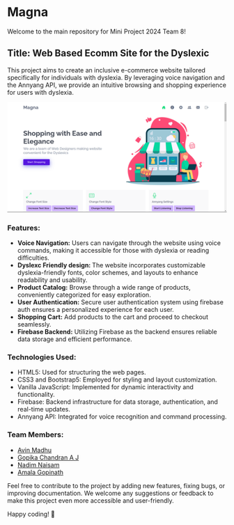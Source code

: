 # Magna
Welcome to the main repository for Mini Project 2024 Team 8!

## Title: Web Based Ecomm Site for the Dyslexic
This project aims to create an inclusive e-commerce website tailored specifically for individuals with dyslexia. By leveraging voice navigation and the Annyang API, we provide an intuitive browsing and shopping experience for users with dyslexia.

<img align='center'>![mainpage](mainpage.png) 

### Features:
* <strong>Voice Navigation:</strong> Users can navigate through the website using voice commands, making it accessible for those with dyslexia or reading difficulties.
* <strong>Dyslexc Friendly design: </strong> The website incorporates customizable dyslexia-friendly fonts, color schemes, and layouts to enhance readability and usability.
* <strong>Product Catalog:</strong> Browse through a wide range of products, conveniently categorized for easy exploration.
* <strong>User Authentication:</strong> Secure user authentication system using firebase auth ensures a personalized experience for each user.
* <strong>Shopping Cart:</strong> Add products to the cart and proceed to checkout seamlessly.
* <strong>Firebase Backend:</strong> Utilizing Firebase as the backend ensures reliable data storage and efficient performance.

### Technologies Used:
* HTML5: Used for structuring the web pages.
* CSS3 and Bootstrap5: Employed for styling and layout customization.
* Vanilla JavaScript: Implemented for dynamic interactivity and functionality.
* Firebase: Backend infrastructure for data storage, authentication, and real-time updates.
* Annyang API: Integrated for voice recognition and command processing.

### Team Members:
* [Avin  Madhu](https;//github.com/avin-madhu)
* [Gopika Chandran A J](https://github.com/GopikaChandranAJ)
* [Nadim Naisam](https;//github.com/NadimNaisam)
* [Amala Gopinath](https://github.com/Amala-Gopinath)

Feel free to contribute to the project by adding new features, fixing bugs, or improving documentation. We welcome any suggestions or feedback to make this project even more accessible and user-friendly.

Happy coding! 🚀






